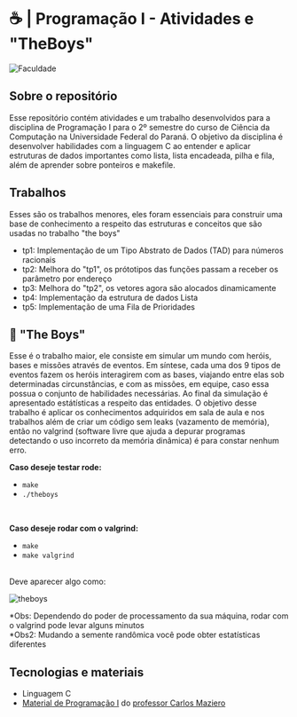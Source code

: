 # ☕ | Programação I - Atividades e "TheBoys"
![Faculdade](https://img.shields.io/badge/Faculdade-91e2d6?style=for-the-badge)

## Sobre o repositório
Esse repositório contém atividades e um trabalho desenvolvidos para a disciplina de Programação I para o 2º semestre do curso de Ciência da Computação na Universidade Federal do Paraná. O objetivo da disciplina é desenvolver habilidades com a linguagem C ao entender e aplicar estruturas de dados importantes como lista, lista encadeada, pilha e fila, além de aprender sobre ponteiros e makefile.

## Trabalhos
Esses são os trabalhos menores, eles foram essenciais para construir uma base de conhecimento a respeito das estruturas e conceitos que são usadas no trabalho "the boys"
 - tp1: Implementação de um Tipo Abstrato de Dados (TAD) para números racionais
 - tp2: Melhora do "tp1", os prótotipos das funções passam a receber os parâmetro por endereço
 - tp3: Melhora do "tp2", os vetores agora são alocados dinamicamente
 - tp4: Implementação da estrutura de dados Lista
 - tp5: Implementação de uma Fila de Prioridades

## 🌆 "The Boys"
Esse é o trabalho maior, ele consiste em simular um mundo com heróis, bases e missões através de eventos. Em síntese, cada uma dos 9 tipos de eventos fazem os heróis interagirem com as bases, viajando entre elas sob determinadas circunstâncias, e com as missões, em equipe, caso essa possua o conjunto de habilidades necessárias. Ao final da simulação é apresentado estátísticas a respeito das entidades.
O objetivo desse trabalho é aplicar os conhecimentos adquiridos em sala de aula e nos trabalhos além de criar um código sem leaks (vazamento de memória), então no valgrind (software livre que ajuda a depurar programas detectando o uso incorreto da memória dinâmica) é para constar nenhum erro.

**Caso deseje testar rode:**
<br>
 -  ```make```
 -  ```./theboys```
 <br>

 **Caso deseje rodar com o valgrind:**
 <br>
  -  ```make```
  -  ```make valgrind```
 <br>
 Deve aparecer algo como:

![theboys](https://github.com/user-attachments/assets/47395810-3dd0-4968-baec-ace4d036590a)


 *Obs: Dependendo do poder de processamento da sua máquina, rodar com o valgrind pode levar alguns minutos
 <br>
 *Obs2: Mudando a semente randômica você pode obter estatísticas diferentes
 


## Tecnologias e materiais
 - Linguagem C
 - [Material de Programação I](https://wiki.inf.ufpr.br/maziero/doku.php?id=prog1:start) do [professor Carlos Maziero](https://wiki.inf.ufpr.br/maziero/doku.php?id=start)

   
